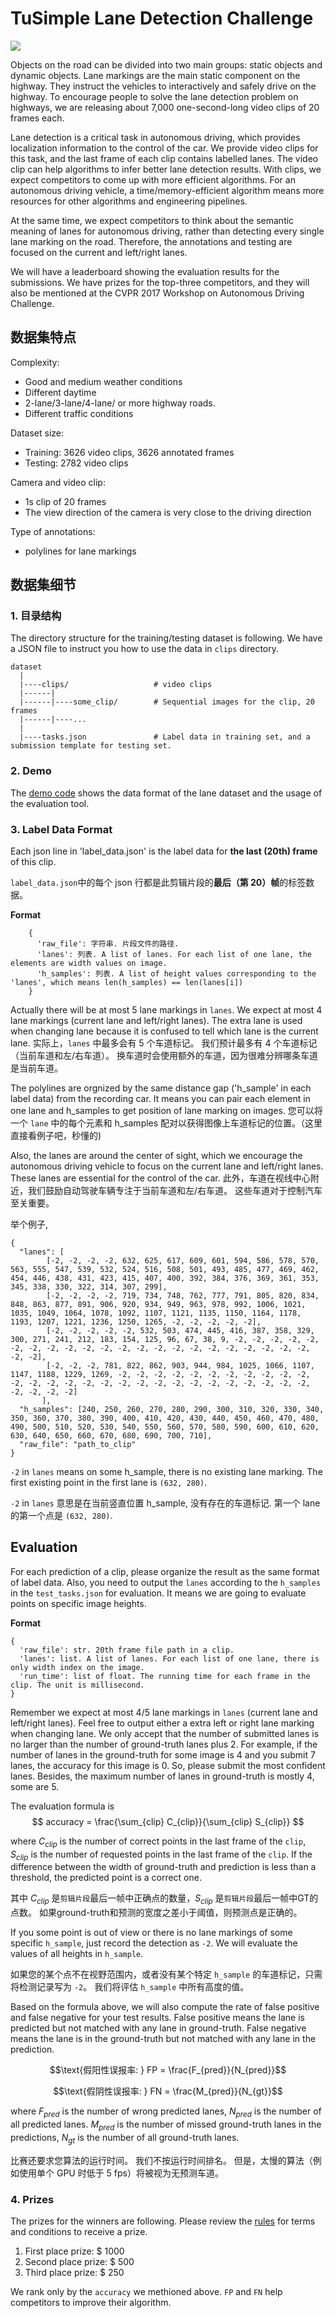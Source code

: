 # TuSimple Lane Detection Challenge

![](./assets/examples/lane_example.jpg)

Objects on the road can be divided into two main groups: static objects and dynamic objects. Lane markings are the main static component on the highway. They instruct the vehicles to interactively and safely drive on the highway. To encourage people to solve the lane detection problem on highways, we are releasing about 7,000 one-second-long video clips of 20 frames each.   
 
Lane detection is a critical task in autonomous driving, which provides localization information to the control of the car. We provide video clips for this task, and the last frame of each clip contains labelled lanes. The video clip can help algorithms to infer better lane detection results. With clips, we expect competitors to come up with more efficient algorithms. For an autonomous driving vehicle, a time/memory-efficient algorithm means more resources for other algorithms and engineering pipelines. 
 
At the same time, we expect competitors to think about the semantic meaning of lanes for autonomous driving, rather than detecting every single lane marking on the road. Therefore, the annotations and testing are focused on the current and left/right lanes.
 
We will have a leaderboard showing the evaluation results for the submissions. We have prizes for the top-three competitors, and they will also be mentioned at the CVPR 2017 Workshop on Autonomous Driving Challenge.

## 数据集特点
Complexity:
- Good and medium weather conditions
- Different daytime
- 2-lane/3-lane/4-lane/ or more highway roads.
- Different traffic conditions

Dataset size:
- Training: 3626 video clips, 3626 annotated frames
- Testing: 2782 video clips

Camera and video clip:
- 1s clip of 20 frames
- The view direction of the camera is very close to the driving direction

Type of annotations:
- polylines for lane markings

## 数据集细节

### 1. 目录结构
The directory structure for the training/testing dataset is following. We have a JSON file to instruct you how to use the data in `clips` directory.

    dataset
      |
      |----clips/                   # video clips
      |------|
      |------|----some_clip/        # Sequential images for the clip, 20 frames
      |------|----...
      |
      |----tasks.json               # Label data in training set, and a submission template for testing set. 

### 2. Demo
The [demo code](../../example/lane_demo.ipynb) shows the data
format of the lane dataset and the usage of the evaluation tool.

### 3. Label Data Format
Each json line in 'label_data.json' is the label data for **the last (20th) frame** of this clip.

`label_data.json`中的每个 json 行都是此剪辑片段的**最后（第 20）帧**的标签数据。

**Format**

```
    {
      'raw_file': 字符串. 片段文件的路径.
      'lanes': 列表. A list of lanes. For each list of one lane, the elements are width values on image.
      'h_samples': 列表. A list of height values corresponding to the 'lanes', which means len(h_samples) == len(lanes[i])
    }
```

Actually there will be at most 5 lane markings in `lanes`. We expect at most 4 lane markings (current lane and left/right lanes). The extra lane is used when changing lane because it is confused to tell which lane is the current lane.
实际上，`lanes` 中最多会有 5 个车道标记。 我们预计最多有 4 个车道标记（当前车道和左/右车道）。 换车道时会使用额外的车道，因为很难分辨哪条车道是当前车道。

The polylines are orgnized by the same distance gap ('h_sample' in each label data) from the recording car. It means you can pair each element in one lane and h_samples to get position of lane marking on images.
您可以将一个 `lane` 中的每个元素和 h_samples 配对以获得图像上车道标记的位置。（这里直接看例子吧，秒懂的)

Also, the lanes are around the center of sight, which we encourage the autonomous driving vehicle to focus on the current lane and left/right lanes. These lanes are essential for the control of the car.
此外，车道在视线中心附近，我们鼓励自动驾驶车辆专注于当前车道和左/右车道。 这些车道对于控制汽车至关重要。

举个例子,
```
{
  "lanes": [
        [-2, -2, -2, -2, 632, 625, 617, 609, 601, 594, 586, 578, 570, 563, 555, 547, 539, 532, 524, 516, 508, 501, 493, 485, 477, 469, 462, 454, 446, 438, 431, 423, 415, 407, 400, 392, 384, 376, 369, 361, 353, 345, 338, 330, 322, 314, 307, 299],
        [-2, -2, -2, -2, 719, 734, 748, 762, 777, 791, 805, 820, 834, 848, 863, 877, 891, 906, 920, 934, 949, 963, 978, 992, 1006, 1021, 1035, 1049, 1064, 1078, 1092, 1107, 1121, 1135, 1150, 1164, 1178, 1193, 1207, 1221, 1236, 1250, 1265, -2, -2, -2, -2, -2],
        [-2, -2, -2, -2, -2, 532, 503, 474, 445, 416, 387, 358, 329, 300, 271, 241, 212, 183, 154, 125, 96, 67, 38, 9, -2, -2, -2, -2, -2, -2, -2, -2, -2, -2, -2, -2, -2, -2, -2, -2, -2, -2, -2, -2, -2, -2, -2, -2],
        [-2, -2, -2, 781, 822, 862, 903, 944, 984, 1025, 1066, 1107, 1147, 1188, 1229, 1269, -2, -2, -2, -2, -2, -2, -2, -2, -2, -2, -2, -2, -2, -2, -2, -2, -2, -2, -2, -2, -2, -2, -2, -2, -2, -2, -2, -2, -2, -2, -2, -2]
       ],
  "h_samples": [240, 250, 260, 270, 280, 290, 300, 310, 320, 330, 340, 350, 360, 370, 380, 390, 400, 410, 420, 430, 440, 450, 460, 470, 480, 490, 500, 510, 520, 530, 540, 550, 560, 570, 580, 590, 600, 610, 620, 630, 640, 650, 660, 670, 680, 690, 700, 710],
  "raw_file": "path_to_clip"
}
```
`-2` in `lanes` means on some h_sample, there is no existing lane marking. The first existing point in the first lane is `(632, 280)`.

`-2` in `lanes` 意思是在当前竖直位置 h_sample, 没有存在的车道标记. 第一个 lane 的第一个点是 `(632, 280)`.

## Evaluation

For each prediction of a clip, please organize the result as the same format of label data.
Also, you need to output the `lanes` according to the `h_samples` in the `test_tasks.json` for evaluation. It means we are going to evaluate points on specific image heights.

__Format__

```
{
  'raw_file': str. 20th frame file path in a clip.
  'lanes': list. A list of lanes. For each list of one lane, there is only width index on the image.
  'run_time': list of float. The running time for each frame in the clip. The unit is millisecond.
}
```
Remember we expect at most 4/5 lane markings in `lanes` (current lane and left/right lanes). Feel free to output either a extra left or right lane marking when changing lane. We only accept that the number of submitted lanes is no larger than the number of ground-truth lanes plus 2. For example, if the number of lanes in the ground-truth for some image is 4 and you submit 7 lanes, the accuracy for this image is 0. So, please submit the most confident lanes. Besides, the maximum number of lanes in ground-truth is mostly 4, some are 5.

The evaluation formula is
$$
accuracy = \frac{\sum_{clip} C_{clip}}{\sum_{clip} S_{clip}}
$$

where $C_{clip}$ is the number of correct points in the last frame of the `clip`, 
$S_{clip}$ is the number of requested points in the last frame of the `clip`. If the difference between the width of ground-truth and prediction is less than a threshold, the predicted point is a correct one. 

其中 $C_{clip}$ 是`剪辑片段`最后一帧中正确点的数量，$S_{clip}$ 是`剪辑片段`最后一帧中GT的点数。 如果ground-truth和预测的宽度之差小于阈值，则预测点是正确的。

If you some point is out of view or there is no lane markings of some specific `h_sample`, just record the detection as `-2`. We will evaluate the values of all heights in `h_sample`.

如果您的某个点不在视野范围内，或者没有某个特定 `h_sample` 的车道标记，只需将检测记录写为 `-2`。 
我们将评估 `h_sample` 中所有高度的值。

Based on the formula above, we will also compute the rate of false positive and false negative for your test results. False positive means the lane is predicted but not matched with any lane in ground-truth. False negative means the lane is in the ground-truth but not matched with any lane in the prediction.


$$\text{假阳性误报率: } FP = \frac{F_{pred}}{N_{pred}}$$

$$\text{假阴性误报率: } FN = \frac{M_{pred}}{N_{gt}}$$

where $F_{pred}$ is the number of wrong predicted lanes, $N_{pred}$ is the number of all predicted lanes. $M_{pred}$ is the number of missed ground-truth lanes in the predictions, $N_{gt}$ is the number of all ground-truth lanes.

比赛还要求您算法的运行时间。 我们不按运行时间排名。 但是，太慢的算法（例如使用单个 GPU 时低于 5 fps）将被视为无预测车道。


### 4. Prizes

The prizes for the winners are following. Please review the [rules](http://benchmark.tusimple.ai/#/term) for terms and conditions to receive a prize.

1. First place prize: $ 1000
2. Second place prize: $ 500
3. Third place prize: $ 250 

We rank only by the `accuracy` we methioned above. `FP` and `FN` help competitors to improve their algorithm.

